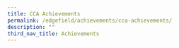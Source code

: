 ```yaml
---
title: CCA Achievements
permalink: /edgefield/achievements/cca-achievements/
description: ""
third_nav_title: Achievements
---
```

